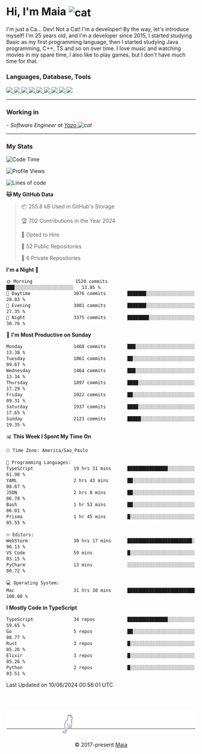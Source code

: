 <h1 align="left">Hi, I'm Maia 
<img src="https://emojis.slackmojis.com/emojis/images/1643509834/36299/black-cat.gif?1643509834" width="50" height="60" align="center"  alt="cat"/>
</h1>

I'm just a Ca... Dev! Not a Cat! I'm a developer! By the way, let's introduce myself!
I'm 25 years old, and I'm a developer since 2015, I started studying Basic as my first programming
language, then I started studying Java programming, C++, TS and so on over time.
I love music and watching movies in my spare time, I also like to play games, but I don't have much time for that.

<h3 align="left">Languages, Database, Tools</h3>
<p>
  <a href="https://www.typescriptlang.org">
    <img src="https://skillicons.dev/icons?i=ts" />
  </a>
  <a href="https://go.dev">
    <img src="https://skillicons.dev/icons?i=go" />
  </a>
  <a href="https://www.python.org">
    <img src="https://skillicons.dev/icons?i=python" />
  </a>
  <a href="https://gradle.org">
    <img src="https://skillicons.dev/icons?i=gradle" />
  </a>
  <a href="https://redis.io">
    <img src="https://skillicons.dev/icons?i=redis" />
  </a>
  <a href="https://www.mongodb.com">
    <img src="https://skillicons.dev/icons?i=mongodb" />
  </a>
  <a href="https://nodejs.org">
    <img src="https://skillicons.dev/icons?i=nodejs" />
  </a>
  <a href="https://www.javascript.com">
    <img src="https://skillicons.dev/icons?i=js" />
  </a>
  <a href="https://www.docker.com">
    <img src="https://skillicons.dev/icons?i=docker" />
  </a>
</p>

<hr/>

<h3>Working in</h3>

<p><em> - Software Engineer at <a href="[https://pdasolucoes.com.br](https://yazo.com.br/)">Yazo
</a><img src="https://media.giphy.com/media/WUlplcMpOCEmTGBtBW/giphy.gif" width="30" alt="cat"> 
</em></p>

<hr/>

### My Stats

<!--START_SECTION:waka-->
![Code Time](http://img.shields.io/badge/Code%20Time-4%2C323%20hrs%2041%20mins-blue)

![Profile Views](http://img.shields.io/badge/Profile%20Views-7-blue)

![Lines of code](https://img.shields.io/badge/From%20Hello%20World%20I%27ve%20Written-3.4%20million%20lines%20of%20code-blue)

**🐱 My GitHub Data** 

> 📦 255.8 kB Used in GitHub's Storage 
 > 
> 🏆 702 Contributions in the Year 2024
 > 
> 💼 Opted to Hire
 > 
> 📜 52 Public Repositories 
 > 
> 🔑 6 Private Repositories 
 > 
**I'm a Night 🦉** 

```text
🌞 Morning                1520 commits        ███░░░░░░░░░░░░░░░░░░░░░░   13.85 % 
🌆 Daytime                3076 commits        ███████░░░░░░░░░░░░░░░░░░   28.03 % 
🌃 Evening                3001 commits        ███████░░░░░░░░░░░░░░░░░░   27.35 % 
🌙 Night                  3375 commits        ████████░░░░░░░░░░░░░░░░░   30.76 % 
```
📅 **I'm Most Productive on Sunday** 

```text
Monday                   1468 commits        ███░░░░░░░░░░░░░░░░░░░░░░   13.38 % 
Tuesday                  1061 commits        ██░░░░░░░░░░░░░░░░░░░░░░░   09.67 % 
Wednesday                1464 commits        ███░░░░░░░░░░░░░░░░░░░░░░   13.34 % 
Thursday                 1897 commits        ████░░░░░░░░░░░░░░░░░░░░░   17.29 % 
Friday                   1022 commits        ██░░░░░░░░░░░░░░░░░░░░░░░   09.31 % 
Saturday                 1937 commits        ████░░░░░░░░░░░░░░░░░░░░░   17.65 % 
Sunday                   2123 commits        █████░░░░░░░░░░░░░░░░░░░░   19.35 % 
```


📊 **This Week I Spent My Time On** 

```text
🕑︎ Time Zone: America/Sao_Paulo

💬 Programming Languages: 
TypeScript               19 hrs 31 mins      ███████████████░░░░░░░░░░   61.98 % 
YAML                     2 hrs 43 mins       ██░░░░░░░░░░░░░░░░░░░░░░░   08.67 % 
JSON                     2 hrs 8 mins        ██░░░░░░░░░░░░░░░░░░░░░░░   06.78 % 
Bash                     1 hr 53 mins        ██░░░░░░░░░░░░░░░░░░░░░░░   06.01 % 
Prisma                   1 hr 45 mins        █░░░░░░░░░░░░░░░░░░░░░░░░   05.55 % 

🔥 Editors: 
WebStorm                 30 hrs 17 mins      ████████████████████████░   96.13 % 
VS Code                  59 mins             █░░░░░░░░░░░░░░░░░░░░░░░░   03.15 % 
PyCharm                  13 mins             ░░░░░░░░░░░░░░░░░░░░░░░░░   00.72 % 

💻 Operating System: 
Mac                      31 hrs 30 mins      █████████████████████████   100.00 % 
```

**I Mostly Code in TypeScript** 

```text
TypeScript               34 repos            ███████████████░░░░░░░░░░   59.65 % 
Go                       5 repos             ██░░░░░░░░░░░░░░░░░░░░░░░   08.77 % 
Rust                     3 repos             █░░░░░░░░░░░░░░░░░░░░░░░░   05.26 % 
Elixir                   3 repos             █░░░░░░░░░░░░░░░░░░░░░░░░   05.26 % 
Python                   2 repos             █░░░░░░░░░░░░░░░░░░░░░░░░   03.51 % 
```




 Last Updated on 10/06/2024 00:56:01 UTC
<!--END_SECTION:waka-->


<br/>
<br/>

<p align="center"><img src="https://raw.githubusercontent.com/gabrielmaialva33/gabrielmaialva33/master/assets/gray0_ctp_on_line.svg?sanitize=true" /></p>
<p align="center">&copy; 2017-present <a href="https://github.com/gabrielmaialva33/" target="_blank">Maia</a>
